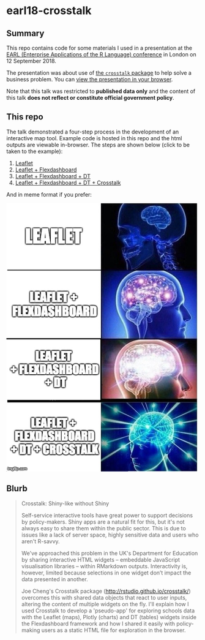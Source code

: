 # earl18-crosstalk

## Summary

This repo contains code for some materials I used in a presentation at the [EARL (Enterprise Applications of the R Language) conference](https://earlconf.com/2018/london/) in London on 12 September 2018.

The presentation was about use of [the `crosstalk` package](http://rstudio.github.io/crosstalk/) to help solve a business problem. You can [view the presentation in your browser](https://matt-dray.github.io/earl18-presentation/).

Note that this talk was restricted to **published data only** and the content of this talk **does not reflect or constitute official government policy**.

## This repo

The talk demonstrated a four-step process in the development of an interactive map tool. Example code is hosted in this repo and the html outputs are viewable in-browser. The steps are shown below (click to be taken to the example):

1. [Leaflet](https://matt-dray.github.io/earl18-crosstalk/01_leaflet.html)
2. [Leaflet + Flexdashboard](https://matt-dray.github.io/earl18-crosstalk/02_leaflet-flexdash.html)
3. [Leaflet + Flexdashboard + DT](https://matt-dray.github.io/earl18-crosstalk/03_leaflet-flexdash-dt.html)
4. [Leaflet + Flexdashboard + DT + Crosstalk](https://matt-dray.github.io/earl18-crosstalk/04_leaflet-flexdash-dt-crosstalk.html)

And in meme format if you prefer:

![](https://raw.githubusercontent.com/matt-dray/earl18-presentation/master/memes/expanding-brain.jpg)

## Blurb

>Crosstalk: Shiny-like without Shiny
>
>Self-service interactive tools have great power to support decisions by policy-makers. Shiny apps are a natural fit for this, but it's not always easy to share them within the public sector. This is due to issues like a lack of server space, highly sensitive data and users who aren't R-savvy. 
>
>We've approached this problem in the UK's Department for Education by sharing interactive HTML widgets – embeddable JavaScript visualisation libraries – within RMarkdown outputs. Interactivity is, however, limited because selections in one widget don’t impact the data presented in another. 
>
>Joe Cheng's Crosstalk package (http://rstudio.github.io/crosstalk/) overcomes this with shared data objects that react to user inputs, altering the content of multiple widgets on the fly. I'll explain how I used Crosstalk to develop a 'pseudo-app' for exploring schools data with the Leaflet (maps), Plotly (charts) and DT (tables) widgets inside the Flexdashboard framework and how I shared it easily with policy-making users as a static HTML file for exploration in the browser.
